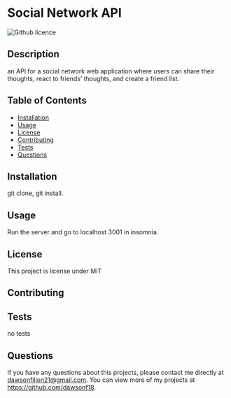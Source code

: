 # Social Network API
  ![Github licence](http://img.shields.io/badge/license-MIT-blue.svg)
  
  ## Description 
  an API for a social network web application where users can share their thoughts, react to friends’ thoughts, and create a friend list.
  ## Table of Contents
  * [Installation](#installation)
  * [Usage](#usage)
  * [License](#license)
  * [Contributing](#contributing)
  * [Tests](#tests)
  * [Questions](#questions)
  
  ## Installation 
  git clone, git install.
  ## Usage 
  Run the server and go to localhost 3001 in insomnia.
  ## License 
  This project is license under MIT
  ## Contributing 
  
  ## Tests
  no tests
  ## Questions
  If you have any questions about this projects, please contact me directly at dawsonfilion21@gmail.com. You can view more of my projects at https://github.com/dawsonf18.
